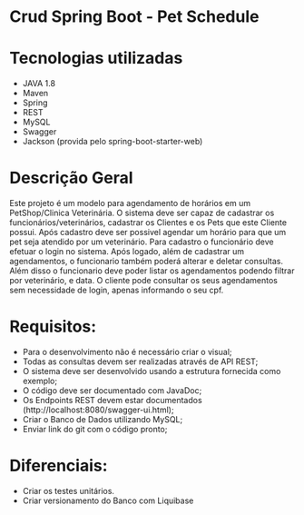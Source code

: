 # Crud Spring Boot - Pet Schedule

# Tecnologias utilizadas
- JAVA 1.8
- Maven
- Spring 
- REST
- MySQL
- Swagger
- Jackson (provida pelo spring-boot-starter-web)

# Descrição Geral
 Este projeto é um modelo para agendamento de horários em um PetShop/Clinica Veterinária.
 O sistema deve ser capaz de cadastrar os funcionários/veterinários, cadastrar os Clientes 
 e os Pets que este Cliente possui. Após cadastro deve ser possivel agendar um horário para 
 que um pet seja atendido por um veterinário.
 Para cadastro o funcionário deve efetuar o login no sistema. Após logado, além de 
 cadastrar um agendamentos, o funcionario também poderá alterar e deletar consultas. 
 Além disso o funcionario deve poder listar os agendamentos podendo filtrar por veterinário, 
 e data. 
 O cliente pode consultar os seus agendamentos sem necessidade de login, apenas informando 
 o seu cpf. 

# Requisitos:
   * Para o desenvolvimento não é necessário criar o visual;
   * Todas as consultas devem ser realizadas através de API REST; 
   * O sistema deve ser desenvolvido usando a estrutura fornecida como exemplo;
   * O código deve ser documentado com JavaDoc;
   * Os Endpoints REST devem estar documentados (http://localhost:8080/swagger-ui.html);
   * Criar o Banco de Dados utilizando MySQL;
   * Enviar link do git com o código pronto;

# Diferenciais:
   * Criar os testes unitários.  
   * Criar versionamento do Banco com Liquibase

   

